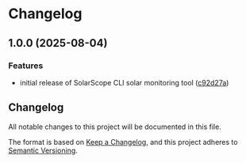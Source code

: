 # Changelog

## 1.0.0 (2025-08-04)


### Features

* initial release of SolarScope CLI solar monitoring tool ([c92d27a](https://github.com/sujithq/super-duper-funicular/commit/c92d27a107393572b265b2a4ee5b38f685367619))

## Changelog

All notable changes to this project will be documented in this file.

The format is based on [Keep a Changelog](https://keepachangelog.com/en/1.0.0/),
and this project adheres to [Semantic Versioning](https://semver.org/spec/v2.0.0.html).
